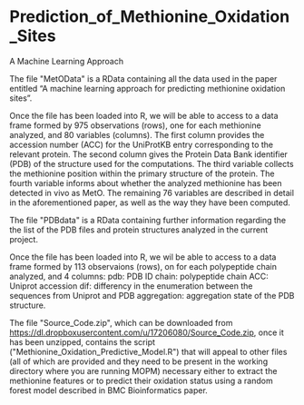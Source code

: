 # Prediction_of_Methionine_Oxidation_Sites
A Machine Learning Approach

The file "MetOData" is a RData containing all the data used in the paper entitled “A machine learning approach for predicting methionine oxidation sites”. 

Once the file has been loaded into R, we will be able to access to a data frame formed by 975 observations (rows), one for each methionine analyzed, and 80 variables (columns). The first column provides the accession number (ACC) for the UniProtKB entry corresponding to the relevant protein. The second column gives the Protein Data Bank identifier (PDB) of the structure used for the computations. The third variable collects the methionine position within the primary structure of the protein. The fourth variable informs about whether the analyzed methionine has been detected in vivo as MetO. The remaining 76 variables are described in detail in the aforementioned paper, as well as the way they have been computed.

The file "PDBdata" is a RData containing further information regarding the the list of the PDB files and protein structures analyzed in the current project.

Once the file has been loaded into R, we wil be able to access to a data frame formed by 113 observaions (rows), on for each polypeptide chain analyzed, and 4 columns:
pdb: PDB ID
chain: polypeptide chain
ACC: Uniprot accession
dif: differency in the enumeration between the sequences from Uniprot and PDB
aggregation: aggregation state of the PDB structure.

The file "Source_Code.zip", which can be downloaded from https://dl.dropboxusercontent.com/u/17206080/Source_Code.zip, once it has been unzipped, contains the script ("Methionine_Oxidation_Predictive_Model.R") that will appeal to other files (all of which are provided and they need to be present in the working directory where you are running MOPM) necessary either to extract the methionine features or to predict their oxidation status using a random forest model described in BMC Bioinformatics paper.
